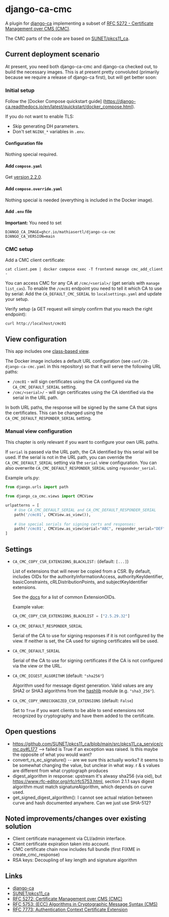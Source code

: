 # django-ca-cmc

A plugin for [django-ca](https://django-ca.readthedocs.io/) implementing a subset of
[RFC 5272 - Certificate Management over CMS (CMC)](https://www.rfc-editor.org/rfc/rfc5272).

The CMC parts of the code are based on [SUNET/pkcs11_ca](https://github.com/SUNET/pkcs11_ca).

## Current deployment scenario

At present, you need both django-ca-cmc and django-ca checked out, to build the necessary images.
This is at present pretty convoluted (primarily because we require a release of django-ca first),
but will get better soon:

### Initial setup

Follow the [Docker Compose quickstart guide]
(https://django-ca.readthedocs.io/en/latest/quickstart/docker_compose.html).

If you do not want to enable TLS:

* Skip generating DH parameters.
* Don't set `NGINX_*` variables in `.env`.

#### Configuration file

Nothing special required.

#### Add `compose.yaml`

Get [version 2.2.0](https://github.com/mathiasertl/django-ca/blob/2.2.0/compose.yaml).

#### Add `compose.override.yaml`

Nothing special is needed (everything is included in the Docker image).

#### Add `.env` file

**Important:** You need to set

```
DJANGO_CA_IMAGE=ghcr.io/mathiasertl/django-ca-cmc
DJANGO_CA_VERSION=main
```

### CMC setup

Add a CMC client certificate:

```
cat client.pem | docker compose exec -T frontend manage cmc_add_client -
```

You can access CMC for any CA at `/cmc/<serial>/` (get serials with `manage list_cas`). To enable the 
`/cmc01` endpoint you need to tell it which CA to use by serial: Add the  `CA_DEFAULT_CMC_SERIAL` to
`localsettings.yaml` and update your setup. 

Verify setup (a GET request will simply confirm that you reach the right endpoint):

```
curl http://localhost/cmc01
```

## View configuration

This app includes one [class-based view](https://docs.djangoproject.com/en/dev/topics/class-based-views/).

The Docker image includes a default URL configuration (see `conf/20-django-ca-cmc.yaml` in this repository)
so that it will serve the following URL paths:

* `/cmc01` - will sign certificates using the CA configured via the `CA_CMC_DEFAULT_SERIAL` setting.
* `/cmc/<serial>/` - will sign certificates using the CA identified via the serial in the URL path.

In both URL paths, the response will be signed by the same CA that signs the certificates. This can be changed
using the `CA_CMC_DEFAULT_RESPONDER_SERIAL` setting.

### Manual view configuration

This chapter is only relevant if you want to configure your own URL paths.

If `serial` is passed via the URL path, the CA identified by this serial will be used. If the serial is not
in the URL path, you can override the `CA_CMC_DEFAULT_SERIAL` setting via the `serial` view configuration. You
can also overwrite `CA_CMC_DEFAULT_RESPONDER_SERIAL` using `repsonder_serial`.

Example urls.py:

```python
from django.urls import path

from django_ca_cmc.views import CMCView

urlpatterns = [
    # Use CA_CMC_DEFAULT_SERIAL and CA_CMC_DEFAULT_RESPONDER_SERIAL
    path('/cmc01', CMCView.as_view()),
  
    # Use special serials for signing certs and responses:
    path('/cmc01', CMCView.as_view(serial="ABC", responder_serial="DEF")),
]
```

## Settings

* `CA_CMC_COPY_CSR_EXTENSIONS_BLACKLIST:` (default: `[...]`)
  
  List of extensions that will never be copied from a CSR. By default, includes OIDs for the 
  authorityInformationAccess, authorityKeyIdentifier, basicConstraints, cRLDistributionPoints,
  and subjectKeyIdentifier extensions.

  See the 
  [docs](https://cryptography.io/en/latest/x509/reference/#cryptography.x509.oid.ExtensionOID)
  for a list of common ExtensionOIDs. 
 
  Example value:
  
  ```python
  CA_CMC_COPY_CSR_EXTENSIONS_BLACKLIST = ["2.5.29.32"]
  ```
* `CA_CMC_DEFAULT_RESPONDER_SERIAL`
  
  Serial of the CA to use for signing responses if it is not configured by the view. If neither is set, the
  CA used for signing certificates will be used.
* `CA_CMC_DEFAULT_SERIAL`

  Serial of the CA to use for signing certificates if the CA is not configured via the view or the URL. 
* `CA_CMC_DIGEST_ALGORITHM` (default: `"sha256"`)
  
  Algorithm used for message digest generation. Valid values are any SHA2 or SHA3 algorithms from the
  [hashlib](https://docs.python.org/3/library/hashlib.html) module (e.g. `"sha3_256"`).

* `CA_CMC_COPY_UNRECOGNIZED_CSR_EXTENSIONS` (default: ``False``)

   Set to ``True`` if you want clients to be able to send extensions not recognized by cryptography and have
   them added to the certificate.

## Open questions

* https://github.com/SUNET/pkcs11_ca/blob/main/src/pkcs11_ca_service/cmc.py#L177
  --> failed is True if an exception was raised. Is this maybe the opposite of what you would want?
* convert_rs_ec_signature() -- are we sure this actually works? it seems to be somewhat
  changing the value, but unclear in what way. r & s values are different from what cryptograph
  produces
* digest_algorithm in response: upstream it's alwasy sha256 (via oid), but
  https://www.rfc-editor.org/rfc/rfc5753.html, section 2.1.1 says digest algorithm must match
  signatureAlgorithm, which depends on curve used.
* get_signed_digest_algorithm(): I cannot see actual relation between curve and hash documented 
  anywhere. Can we just use SHA-512? 

## Noted improvements/changes over existing solution

* Client certificate management via CLI/admin interface.
* Client certificate expiration taken into account.
* CMC certificate chain now includes full bundle (first FIXME in create_cmc_response)
* RSA keys: Decoupling of key length and signature algorithm

## Links

* [django-ca](https://django-ca.readthedocs.io/en/latest/)
* [SUNET/pkcs11_ca](https://github.com/SUNET/pkcs11_ca)
* [RFC 5272: Certificate Management over CMS (CMC)](https://www.rfc-editor.org/rfc/rfc5272)
* [RFC 5753: (ECC) Algorithms in Cryptographic Message Syntax (CMS)](https://www.rfc-editor.org/rfc/rfc5753.html)
* [RFC 7773: Authentication Context Certificate Extension](https://www.rfc-editor.org/rfc/rfc7773.html)
